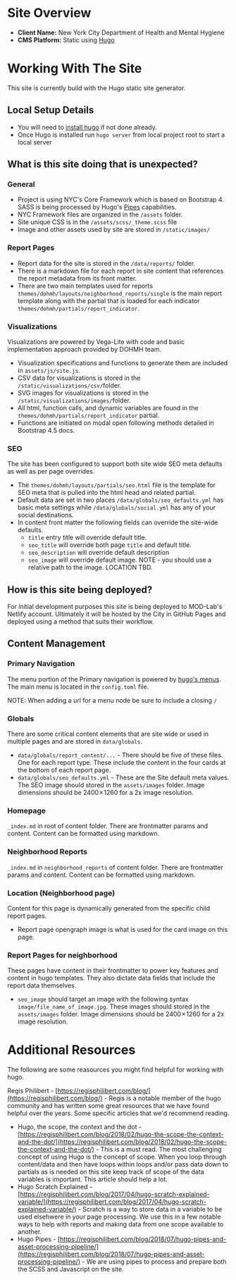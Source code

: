 # Site Overview

* **Client Name:** New York City Department of Health and Mental Hygiene
* **CMS Platform:** Static using [Hugo](https://gohugo.io/)

# Working With The Site
This site is currently build with the Hugo static site generator. 

## Local Setup Details

* You will need to [install hugo](https://gohugo.io/getting-started/installing/) if not done already.
* Once Hugo is installed run `hugo server` from local project root to start a local server

## What is this site doing that is unexpected?

### General

* Project is using NYC's Core Framework which is based on Bootstrap 4. SASS is being processed by Hugo's [Pipes](https://gohugo.io/hugo-pipes/) capabilities.
* NYC Framework files are organized in the `/assets` folder. 
* Site unique CSS is in the `/assets/scss/_theme.scss` file
* Image and other assets used by site are stored in `/static/images/`

### Report Pages

* Report data for the site is stored in the `/data/reports/` folder. 
* There is a markdown file for each report in site content that references the report metadata from its front matter.
* There are two main templates used for reports `themes/dohmh/layouts/neighborhood_reports/single` is the main report template along with the partial that is loaded for each indicator `themes/dohmh/partials/report_indicator`.

### Visualizations
Visualizations are powered by Vega-Lite with code and basic implementation approach provided by DOHMH team.

* Visualization specifications and functions to generate them are included in `assets/js/site.js`.
* CSV data for visualizations is stored in the `/static/visualizations/csv/`folder.
* SVG images for visualizations is stored in the `/static/visualizations/images/`folder.
* All html, function calls, and dynamic variables are found in the `themes/dohmh/partials/report_indicator` partial.
* Functions are initiated on modal open following methods detailed in Bootstrap 4.5 docs.

### SEO
The site has been configured to support both site wide SEO meta defaults as well as per page overrides.

* The `themes/dohmh/layouts/partials/seo.html` file is the template for SEO meta that is pulled into the html head and related partial.
* Default data are set in two places `/data/globals/seo_defaults.yml` has basic meta settings while `/data/globals/social.yml` has any of your social destinations.
* In content front matter the following fields can override the site-wide defaults.
  * `title` entry title will override default title.
  * `seo_title` will override both page `title` and default title.
  * `seo_description` will override default description
  * `seo_image` will override default image. NOTE - you should use a relative path to the image. LOCATION TBD.

## How is this site being deployed?

For initial development purposes this site is being deployed to MOD-Lab's Netlify account. Ultimately it will be hosted by the City in GitHub Pages and deployed using a method that suits their workflow.

## Content Management

### Primary Navigation

The menu portion of the Primary navigation is powered by [hugo's menus](https://gohugo.io/content-management/menus/). The main menu is located in the `config.toml` file. 

NOTE: When adding a url for a menu node be sure to include a closing `/`

### Globals

There are some critical content elements that are site wide or used in multiple pages and are stored in `data/globals`. 

* `data/globals/report_content/...` - There should be five of these files. One for each report type. These include the content in the four cards at the bottom of each report page.
* `data/globals/seo_defaults.yml` - These are the Site default meta values. The SEO image should stored in the `assets/images` folder. Image dimensions should be 2400 × 1260 for a 2x image resolution.

### Homepage

`_index.md` in root of content folder. There are frontmatter params and content. Content can be formatted using markdown.

### Neighborhood Reports

`_index.md` in `neighborhood_reports` of content folder. There are frontmatter params and content. Content can be formatted using markdown.

### Location (Neighborhood page)

Content for this page is dynamically generated from the specific child report pages.

- Report page opengraph image is what is used for the card image on this page.

### Report Pages for neighborhood

These pages have content in their frontmatter to power key features and content in hugo templates. They also dictate data fields that include the report data themselves.

- `seo_image` should target an image with the following syntax `image/file_name_of_image.jpg`. These images should stored in the `assets/images` folder. Image dimensions should be 2400 × 1260 for a 2x image resolution.


# Additional Resources

The following are some reasources you might find helpful for working with hugo.

Regis Philibert - [https://regisphilibert.com/blog/](https://regisphilibert.com/blog/) - Regis is a notable member of the hugo community and has written some great resources that we have found helpful over the years. Some specific articles that we'd recommend reading.
 * Hugo, the scope, the context and the dot - [https://regisphilibert.com/blog/2018/02/hugo-the-scope-the-context-and-the-dot/](https://regisphilibert.com/blog/2018/02/hugo-the-scope-the-context-and-the-dot/) - This is a must read. The most challenging concept of using Hugo is the concept of scope. When you loop through content/data and then have loops within loops and/or pass data down to partials as is needed on this site keep track of scope of the data variables is important. This article should help a lot.
 * Hugo Scratch Explained - [https://regisphilibert.com/blog/2017/04/hugo-scratch-explained-variable/](https://regisphilibert.com/blog/2017/04/hugo-scratch-explained-variable/) - Scratch is a way to store data in a variable to be used elsehwere in your page processing. We use this in a few notable ways to help with reports and making data from one scope available to another.
 * Hugo Pipes - [https://regisphilibert.com/blog/2018/07/hugo-pipes-and-asset-processing-pipeline/](https://regisphilibert.com/blog/2018/07/hugo-pipes-and-asset-processing-pipeline/) - We are using pipes to process and prepare both the SCSS and Javascript on the site.
